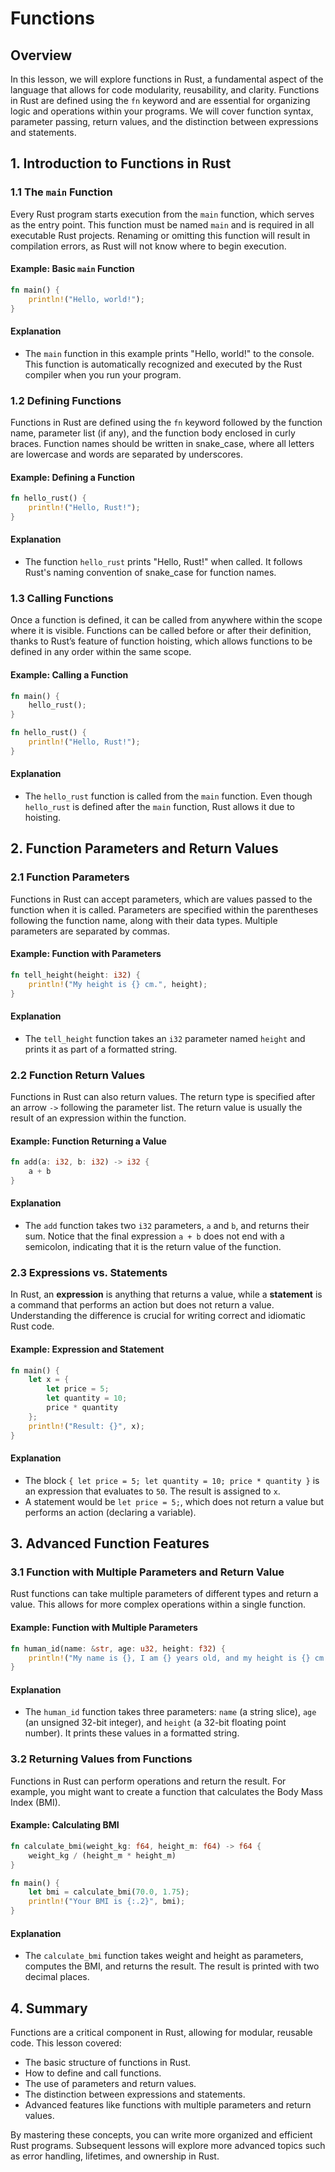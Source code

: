 # Functions

## Overview

In this lesson, we will explore functions in Rust, a fundamental aspect of the language that allows for code modularity, reusability, and clarity. Functions in Rust are defined using the `fn` keyword and are essential for organizing logic and operations within your programs. We will cover function syntax, parameter passing, return values, and the distinction between expressions and statements.

## 1. Introduction to Functions in Rust

### 1.1 The `main` Function

Every Rust program starts execution from the `main` function, which serves as the entry point. This function must be named `main` and is required in all executable Rust projects. Renaming or omitting this function will result in compilation errors, as Rust will not know where to begin execution.

#### Example: Basic `main` Function

```rust
fn main() {
    println!("Hello, world!");
}
```

#### Explanation

- The `main` function in this example prints "Hello, world!" to the console. This function is automatically recognized and executed by the Rust compiler when you run your program.

### 1.2 Defining Functions

Functions in Rust are defined using the `fn` keyword followed by the function name, parameter list (if any), and the function body enclosed in curly braces. Function names should be written in snake_case, where all letters are lowercase and words are separated by underscores.

#### Example: Defining a Function

```rust
fn hello_rust() {
    println!("Hello, Rust!");
}
```

#### Explanation

- The function `hello_rust` prints "Hello, Rust!" when called. It follows Rust's naming convention of snake_case for function names.

### 1.3 Calling Functions

Once a function is defined, it can be called from anywhere within the scope where it is visible. Functions can be called before or after their definition, thanks to Rust’s feature of function hoisting, which allows functions to be defined in any order within the same scope.

#### Example: Calling a Function

```rust
fn main() {
    hello_rust();
}

fn hello_rust() {
    println!("Hello, Rust!");
}
```

#### Explanation

- The `hello_rust` function is called from the `main` function. Even though `hello_rust` is defined after the `main` function, Rust allows it due to hoisting.

## 2. Function Parameters and Return Values

### 2.1 Function Parameters

Functions in Rust can accept parameters, which are values passed to the function when it is called. Parameters are specified within the parentheses following the function name, along with their data types. Multiple parameters are separated by commas.

#### Example: Function with Parameters

```rust
fn tell_height(height: i32) {
    println!("My height is {} cm.", height);
}
```

#### Explanation

- The `tell_height` function takes an `i32` parameter named `height` and prints it as part of a formatted string.

### 2.2 Function Return Values

Functions in Rust can also return values. The return type is specified after an arrow `->` following the parameter list. The return value is usually the result of an expression within the function.

#### Example: Function Returning a Value

```rust
fn add(a: i32, b: i32) -> i32 {
    a + b
}
```

#### Explanation

- The `add` function takes two `i32` parameters, `a` and `b`, and returns their sum. Notice that the final expression `a + b` does not end with a semicolon, indicating that it is the return value of the function.

### 2.3 Expressions vs. Statements

In Rust, an **expression** is anything that returns a value, while a **statement** is a command that performs an action but does not return a value. Understanding the difference is crucial for writing correct and idiomatic Rust code.

#### Example: Expression and Statement

```rust
fn main() {
    let x = {
        let price = 5;
        let quantity = 10;
        price * quantity
    };
    println!("Result: {}", x);
}
```

#### Explanation

- The block `{ let price = 5; let quantity = 10; price * quantity }` is an expression that evaluates to `50`. The result is assigned to `x`.
- A statement would be `let price = 5;`, which does not return a value but performs an action (declaring a variable).

## 3. Advanced Function Features

### 3.1 Function with Multiple Parameters and Return Value

Rust functions can take multiple parameters of different types and return a value. This allows for more complex operations within a single function.

#### Example: Function with Multiple Parameters

```rust
fn human_id(name: &str, age: u32, height: f32) {
    println!("My name is {}, I am {} years old, and my height is {} cm.", name, age, height);
}
```

#### Explanation

- The `human_id` function takes three parameters: `name` (a string slice), `age` (an unsigned 32-bit integer), and `height` (a 32-bit floating point number). It prints these values in a formatted string.

### 3.2 Returning Values from Functions

Functions in Rust can perform operations and return the result. For example, you might want to create a function that calculates the Body Mass Index (BMI).

#### Example: Calculating BMI

```rust
fn calculate_bmi(weight_kg: f64, height_m: f64) -> f64 {
    weight_kg / (height_m * height_m)
}

fn main() {
    let bmi = calculate_bmi(70.0, 1.75);
    println!("Your BMI is {:.2}", bmi);
}
```

#### Explanation

- The `calculate_bmi` function takes weight and height as parameters, computes the BMI, and returns the result. The result is printed with two decimal places.

## 4. Summary

Functions are a critical component in Rust, allowing for modular, reusable code. This lesson covered:

- The basic structure of functions in Rust.
- How to define and call functions.
- The use of parameters and return values.
- The distinction between expressions and statements.
- Advanced features like functions with multiple parameters and return values.

By mastering these concepts, you can write more organized and efficient Rust programs. Subsequent lessons will explore more advanced topics such as error handling, lifetimes, and ownership in Rust.
